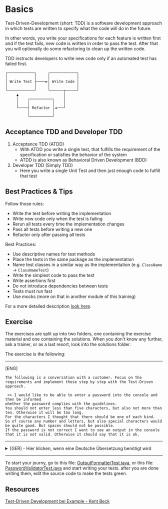 # Basics

Test-Driven-Development (short: TDD) is a software development approach in which tests are written to specify what the code will do in the future.

In other words, you write your specifications for each feature is written first and if the test fails, new code is written in order to pass the test.
After that you will optionally do some refactoring to clean up the written code.

TDD instructs developers to write new code only if an automated test has failed first.

```text
┌────────────┐     ┌────────────┐
│            │     │            │
│ Write Test ├────►│ Write Code │
│            │     │            │
└────────────┘     └──────┬─────┘
     ▲                    │
     │    ┌──────────┐    │
     │    │          │    │
     └────┤ Refactor │◄───┘
          │          │
          └──────────┘
```

## Acceptance TDD and Developer TDD

1. Acceptance TDD (ATDD)
   - With ATDD you write a single test, that fulfills the requirement of the specification or satisfies the behavior of the system
   - ATDD is also known as Behavioral Driven Development (BDD)
2. Developer TDD (Simply TDD)
   - Here you write a single Unit Test and then just enough code to fulfill that test

## Best Practices & Tips

Follow those rules:

- Write the test before writing the implementation
- Write new code only when the test is failing
- Rerun all tests every time the implementation changes
- Pass all tests before writing a new one
- Refactor only after passing all tests

Best Practices:

- Use descriptive names for test methods
- Place the tests in the same package as the implementation
- Name test classes in a similar way as the implementation (e.g. `ClassName` -> `ClassNameTest`)
- Write the simplest code to pass the test
- Write assertions first
- Do not introduce dependencies between tests
- Tests must run fast
- Use mocks (more on that in another module of this training)

For a more detailed description [look here](https://scand.com/company/blog/test-driven-development-best-practices/).

## Exercise

The exercises are split up into two folders, one containing the exercise material and one containing the solutions.
When you don't know any further, ask a trainer, or as a last resort, look into the solutions folder.

The exercise is the following:

---

[ENG]

```text
The following is a conversation with a customer. Focus on the requirements and implement these step by step with the Test-Driven approach.

 >> I would like to be able to enter a password into the console and then be informed
whether the password complies with the guidelines.
You should not enter less than five characters, but also not more than ten. Otherwise it will be too long.
For the characters I thought that there should be one of each kind.
So of course any number and letters, but also special characters would be quite good. But spaces should not be possible.
If the password is not correct I want to see an output in the console that it is not valid. Otherwise it should say that it is ok.
```

---

<!-- markdownlint-disable MD033 -->
<details>
  <summary>[GER] - Hier klicken, wenn eine Deutsche Übersetzung benötigt wird</summary>

```text
Das folgende ist ein Gespräch mit einem Kunden. Konzentriere dich auf die gestellten Anforderungen und implementiere diese Schritt für Schritt mit dem Test-Driven Ansatz.

 >> Ich möchte ein Passwort in die Konsole eingeben können und danach informiert werden,
ob das Passwort auch den Richtlinien entspricht.
Es sollten schon nicht weniger als fünf Zeichen eingegeben werden, aber auch nicht mehr als zehn. Ansonsten wird das zu lang.
Bei den Zeichen hab ich mir überlegt, dass schon von jeder Art eins dabei sein sollte.
Also natürlich irgend eine Zahl und Buchstaben, aber auch Sonderzeichen wären sicher ganz gut.
Aber Leerzeichen sollen bitte nicht möglich sein.
Wenn das Passwort dann nicht stimmt möchte ich in der Konsole eine Ausgabe sehen, dass das nicht valide ist.
Ansonsten soll da stehen, dass es in Ordnung ist.
```

</details>

---

To start your journy, go to this file: [OutputFormatterTest.java](exercise/src/test/java/output/OutputFormatterTest.java),
or this file: [PasswordValidatorTest.java](exercise/src/test/java/validator/PasswordValidatorTest.java)
and start writing your tests. after you are done writing them, edit the source code to make the tests green.

## Resources

[Test-Driven Development bei Example - Kent Beck](http://94.83.148.19/L/books/Test%20Driven%20Development%20By%20Example%20-%20Kent%20Beck.pdf)

